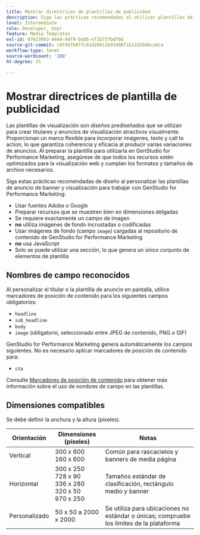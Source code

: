 ```yaml
---
title: Mostrar directrices de plantillas de publicidad
description: Siga las prácticas recomendadas al utilizar plantillas de anuncios en pantalla y banners con Adobe GenStudio for Performance Marketing.
level: Intermediate
role: Developer, User
feature: Media Templates
exl-id: 076239b3-9444-48f9-bdd6-ef2b757bdf0d
source-git-commit: c0f45fb0ffc61d20611693498f1b12d3946ca6ca
workflow-type: tm+mt
source-wordcount: '288'
ht-degree: 1%

---
```


# Mostrar directrices de plantilla de publicidad

Las plantillas de visualización son diseños prediseñados que se utilizan para crear titulares y anuncios de visualización atractivos visualmente. Proporcionan un marco flexible para incorporar imágenes, texto y call to action, lo que garantiza coherencia y eficacia al producir varias variaciones de anuncios. Al preparar la plantilla para utilizarla en GenStudio for Performance Marketing, asegúrese de que todos los recursos estén optimizados para la visualización web y cumplan los formatos y tamaños de archivo necesarios.

Siga estas prácticas recomendadas de diseño al personalizar las plantillas de anuncio de banner y visualización para trabajar con GenStudio for Performance Marketing:

- Usar fuentes Adobe o Google
- Preparar recursos que se muestren bien en dimensiones delgadas
- Se requiere exactamente un campo de imagen
- **no** utiliza imágenes de fondo incrustadas o codificadas
- Usar imágenes de fondo (campo `image`) cargadas al repositorio de contenido de GenStudio for Performance Marketing
- **no** usa JavaScript
- Solo se puede utilizar una sección, lo que genera un único conjunto de elementos de plantilla

## Nombres de campo reconocidos

Al personalizar el titular o la plantilla de anuncio en pantalla, utilice marcadores de posición de contenido para los siguientes campos obligatorios:

- `headline`
- `sub_headline`
- `body`
- `image` (obligatorio, seleccionado entre JPEG de contenido, PNG o GIF)

GenStudio for Performance Marketing genera automáticamente los campos siguientes. No es necesario aplicar marcadores de posición de contenido para:

- `cta`

Consulte [Marcadores de posición de contenido](/help/user-guide/content/customize-template.md#content-placeholders) para obtener más información sobre el uso de nombres de campo en las plantillas.

## Dimensiones compatibles

Se debe definir la anchura y la altura (píxeles).

| Orientación | Dimensiones (píxeles) | Notas |
|--------------|-------------------------------------------------------------|------------------------------------------------------------------|
| Vertical | 300 x 600<br>160 x 600 | Común para rascacielos y banners de media página |
| Horizontal | 300 x 250<br>728 x 90<br>336 x 280<br>320 x 50<br>970 x 250 | Tamaños estándar de clasificación, rectángulo medio y banner |
| Personalizado | 50 x 50 a 2000 x 2000 | Se utiliza para ubicaciones no estándar o únicas; compruebe los límites de la plataforma |

<!-- Potentially add an example

## Template example

+++Example: Display ad template

+++

-->
